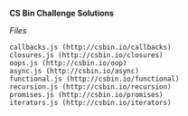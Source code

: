 **CS Bin Challenge Solutions**

*Files*

    callbacks.js (http://csbin.io/callbacks)
    closures.js (http://csbin.io/closures)
    oops.js (http://csbin.io/oop)
    async.js (http://csbin.io/async)
    functional.js (http://csbin.io/functional)
    recursion.js (http://csbin.io/recursion)
    promises.js (http://csbin.io/promises)
    iterators.js (http://csbin.io/iterators)
